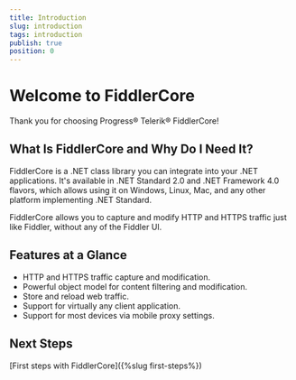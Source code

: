 ```yaml
---
title: Introduction
slug: introduction
tags: introduction
publish: true
position: 0
---
```


# Welcome to FiddlerCore

Thank you for choosing Progress® Telerik® FiddlerCore!

## What Is FiddlerCore and Why Do I Need It?

FiddlerCore is a .NET class library you can integrate into your .NET applications. 
It's available in .NET Standard 2.0 and .NET Framework 4.0 flavors, which allows using it on 
Windows, Linux, Mac, and any other platform implementing .NET Standard.

FiddlerCore allows you to capture and modify HTTP and HTTPS traffic just like Fiddler, without any of the Fiddler UI.

## Features at a Glance

- HTTP and HTTPS traffic capture and modification.
- Powerful object model for content filtering and modification.
- Store and reload web traffic.
- Support for virtually any client application.
- Support for most devices via mobile proxy settings.

## Next Steps

[First steps with FiddlerCore]({%slug first-steps%})
